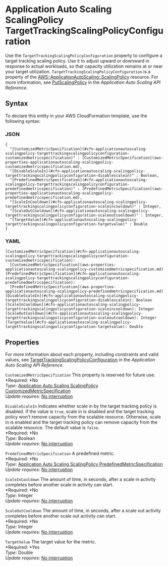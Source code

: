 # Application Auto Scaling ScalingPolicy TargetTrackingScalingPolicyConfiguration<a name="aws-properties-applicationautoscaling-scalingpolicy-targettrackingscalingpolicyconfiguration"></a>

Use the `TargetTrackingScalingPolicyConfiguration` property to configure a target tracking scaling policy\. Use it to adjust upward or downward in response to actual workloads, so that capacity utilization remains at or near your target utilization\. `TargetTrackingScalingPolicyConfiguration` is a property of the [AWS::ApplicationAutoScaling::ScalingPolicy](aws-resource-applicationautoscaling-scalingpolicy.md) resource\. For more information, see [PutScalingPolicy](http://docs.aws.amazon.com/ApplicationAutoScaling/latest/APIReference/API_PutScalingPolicy.html) in the *Application Auto Scaling API Reference*\.

## Syntax<a name="aws-properties-applicationautoscaling-scalingpolicy-targettrackingscalingpolicyconfiguration-syntax"></a>

To declare this entity in your AWS CloudFormation template, use the following syntax:

### JSON<a name="aws-properties-applicationautoscaling-scalingpolicy-targettrackingscalingpolicyconfiguration-syntax.json"></a>

```
{
  "[CustomizedMetricSpecification](#cfn-applicationautoscaling-scalingpolicy-targettrackingscalingpolicyconfiguration-customizedmetricspecification)" : [CustomizedMetricSpecification](aws-properties-applicationautoscaling-scalingpolicy-customizedmetricspecification.md),
  "[DisableScaleIn](#cfn-applicationautoscaling-scalingpolicy-targettrackingscalingpolicyconfiguration-disablescalein)" : Boolean,
  "[PredefinedMetricSpecification](#cfn-applicationautoscaling-scalingpolicy-targettrackingscalingpolicyconfiguration-predefinedmetricspecification)" : [PredefinedMetricSpecification](aws-properties-applicationautoscaling-scalingpolicy-predefinedmetricspecification.md),
  "[ScaleInCooldown](#cfn-applicationautoscaling-scalingpolicy-targettrackingscalingpolicyconfiguration-scaleincooldown)" : Integer,
  "[ScaleOutCooldown](#cfn-applicationautoscaling-scalingpolicy-targettrackingscalingpolicyconfiguration-scaleoutcooldown)" : Integer,
  "[TargetValue](#cfn-applicationautoscaling-scalingpolicy-targettrackingscalingpolicyconfiguration-targetvalue)" : Double
}
```

### YAML<a name="aws-properties-applicationautoscaling-scalingpolicy-targettrackingscalingpolicyconfiguration-syntax.yaml"></a>

```
[CustomizedMetricSpecification](#cfn-applicationautoscaling-scalingpolicy-targettrackingscalingpolicyconfiguration-customizedmetricspecification):
  [CustomizedMetricSpecification](aws-properties-applicationautoscaling-scalingpolicy-customizedmetricspecification.md)
[PredefinedMetricSpecification](#cfn-applicationautoscaling-scalingpolicy-targettrackingscalingpolicyconfiguration-predefinedmetricspecification):
  [PredefinedMetricSpecification](aws-properties-applicationautoscaling-scalingpolicy-predefinedmetricspecification.md)
[DisableScaleIn](#cfn-applicationautoscaling-scalingpolicy-targettrackingscalingpolicyconfiguration-disablescalein): Boolean
[ScaleInCooldown](#cfn-applicationautoscaling-scalingpolicy-targettrackingscalingpolicyconfiguration-scaleincooldown): Integer
[ScaleOutCooldown](#cfn-applicationautoscaling-scalingpolicy-targettrackingscalingpolicyconfiguration-scaleoutcooldown): Integer
[TargetValue](#cfn-applicationautoscaling-scalingpolicy-targettrackingscalingpolicyconfiguration-targetvalue): Double
```

## Properties<a name="aws-properties-applicationautoscaling-scalingpolicy-targettrackingscalingpolicyconfiguration-properties"></a>

For more information about each property, including constraints and valid values, see [TargetTrackingScalingPolicyConfiguration](http://docs.aws.amazon.com/autoscaling/application/APIReference/API_TargetTrackingScalingPolicyConfiguration.html) in the *Application Auto Scaling API Reference*\.

`CustomizedMetricSpecification`  <a name="cfn-applicationautoscaling-scalingpolicy-targettrackingscalingpolicyconfiguration-customizedmetricspecification"></a>
This property is reserved for future use\.  
*Required: *No  
*Type*: [Application Auto Scaling ScalingPolicy CustomizedMetricSpecification](aws-properties-applicationautoscaling-scalingpolicy-customizedmetricspecification.md)  
*Update requires*: [No interruption](using-cfn-updating-stacks-update-behaviors.md#update-no-interrupt)

`DisableScaleIn`  <a name="cfn-applicationautoscaling-scalingpolicy-targettrackingscalingpolicyconfiguration-disablescalein"></a>
Indicates whether scale in by the target tracking policy is disabled\. If the value is `true`, scale in is disabled and the target tracking policy won't remove capacity from the scalable resource\. Otherwise, scale in is enabled and the target tracking policy can remove capacity from the scalable resource\. The default value is `false`\.  
*Required: *No  
*Type*: Boolean  
*Update requires*: [No interruption](using-cfn-updating-stacks-update-behaviors.md#update-no-interrupt)

`PredefinedMetricSpecification`  <a name="cfn-applicationautoscaling-scalingpolicy-targettrackingscalingpolicyconfiguration-predefinedmetricspecification"></a>
A predefined metric\.  
*Required: *No  
*Type*: [Application Auto Scaling ScalingPolicy PredefinedMetricSpecification](aws-properties-applicationautoscaling-scalingpolicy-predefinedmetricspecification.md)  
*Update requires*: [No interruption](using-cfn-updating-stacks-update-behaviors.md#update-no-interrupt)

`ScaleInCooldown`  <a name="cfn-applicationautoscaling-scalingpolicy-targettrackingscalingpolicyconfiguration-scaleincooldown"></a>
The amount of time, in seconds, after a scale in activity completes before another scale in activity can start\.  
*Required: *No  
*Type*: Integer  
*Update requires*: [No interruption](using-cfn-updating-stacks-update-behaviors.md#update-no-interrupt)

`ScaleOutCooldown`  <a name="cfn-applicationautoscaling-scalingpolicy-targettrackingscalingpolicyconfiguration-scaleoutcooldown"></a>
The amount of time, in seconds, after a scale out activity completes before another scale out activity can start\.  
*Required: *No  
*Type*: Integer  
*Update requires*: [No interruption](using-cfn-updating-stacks-update-behaviors.md#update-no-interrupt)

`TargetValue`  <a name="cfn-applicationautoscaling-scalingpolicy-targettrackingscalingpolicyconfiguration-targetvalue"></a>
The target value for the metric\.  
*Required: *Yes  
*Type*: Double  
*Update requires*: [No interruption](using-cfn-updating-stacks-update-behaviors.md#update-no-interrupt)